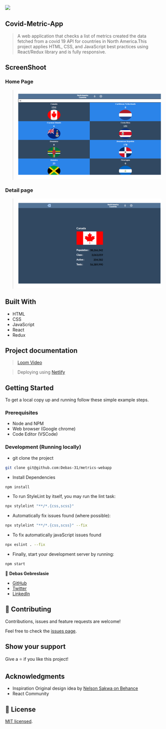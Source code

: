 ![](https://img.shields.io/badge/Microverse-blueviolet)

## Covid-Metric-App 

> A web application that checks a list of metrics created the data fetched from a covid 19 API for countries in North America.This project applies HTML, CSS, and JavaScript best practices using React/Redux library and is fully responsive.


## ScreenShoot
### Home Page
 > ![screenshot](./image/HomePage.png)
### Detail page
 >![screenshot](./image/DetailPage.png)
## Built With

- HTML
- CSS 
- JavaScript 
- React
- Redux

## Project documentation
>[Loom Video]()

>Deploying using [Netlify](https://covid-19-metrics-webapp.netlify.app/)
  
## Getting Started

To get a local copy up and running follow these simple example steps.

### Prerequisites

- Node and NPM
- Web browser (Google chrome)
- Code Editor (VSCode)

### Development (Running locally)

- git clone the project

```bash 
git clone git@github.com:Debas-31/metrics-webapp
```

- Install Dependencies

```bash
npm install
```

- To run StyleLint by itself, you may run the lint task:

```bash
npx stylelint "**/*.{css,scss}"
```

- Automatically fix issues found (where possible):

```bash
npx stylelint "**/*.{css,scss}" --fix
```
- To fix automatically javaScript issues found
```bash
npx eslint . --fix
```

- Finally, start your development server by running:

```bash
npm start
```

👤 **Debas Gebreslasie**

- [GitHub](https://github.com/Debas-31)
- [Twitter](https://twitter.com/DEBSH76956492)
- [LinkedIn](https://www.linkedin.com/in/debas-gebrengus)

## 🤝 Contributing

Contributions, issues and feature requests are welcome!

Feel free to check the [issues page](https://github.com/Debas-31/metrics-webapp/issues).

## Show your support

Give a ⭐️ if you like this project!

## Acknowledgments

- Inspiration Original design idea by [Nelson Sakwa on Behance](https://www.behance.net/gallery/31579789/Ballhead-App-%28Free-PSDs%29)
- React Community 

## 📝 License

[MIT licensed](https://github.com/Debas-31/metrics-webapp/blob/dev/MIT.md).